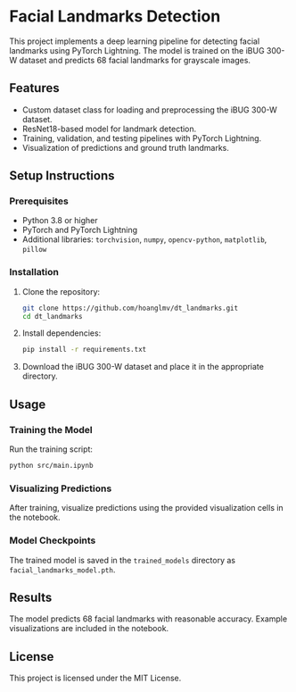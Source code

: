 # Facial Landmarks Detection

This project implements a deep learning pipeline for detecting facial landmarks using PyTorch Lightning. The model is trained on the iBUG 300-W dataset and predicts 68 facial landmarks for grayscale images.

## Features
- Custom dataset class for loading and preprocessing the iBUG 300-W dataset.
- ResNet18-based model for landmark detection.
- Training, validation, and testing pipelines with PyTorch Lightning.
- Visualization of predictions and ground truth landmarks.

## Setup Instructions

### Prerequisites
- Python 3.8 or higher
- PyTorch and PyTorch Lightning
- Additional libraries: `torchvision`, `numpy`, `opencv-python`, `matplotlib`, `pillow`

### Installation
1. Clone the repository:
   ```bash
   git clone https://github.com/hoanglmv/dt_landmarks.git
   cd dt_landmarks
   ```

2. Install dependencies:
   ```bash
   pip install -r requirements.txt
   ```

3. Download the iBUG 300-W dataset and place it in the appropriate directory.

## Usage

### Training the Model
Run the training script:
```bash
python src/main.ipynb
```

### Visualizing Predictions
After training, visualize predictions using the provided visualization cells in the notebook.

### Model Checkpoints
The trained model is saved in the `trained_models` directory as `facial_landmarks_model.pth`.

## Results
The model predicts 68 facial landmarks with reasonable accuracy. Example visualizations are included in the notebook.

## License
This project is licensed under the MIT License.
